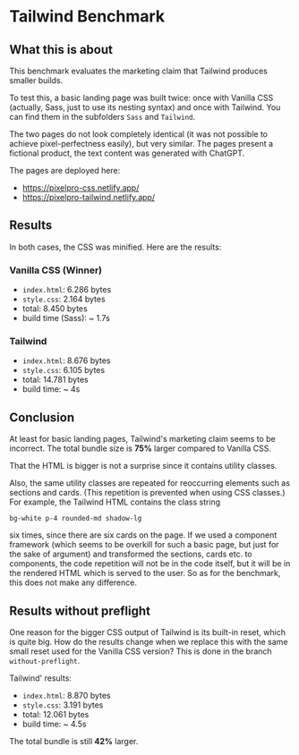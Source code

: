 # Tailwind Benchmark

## What this is about

This benchmark evaluates the marketing claim that Tailwind produces smaller builds.

To test this, a basic landing page was built twice: once with Vanilla CSS (actually, Sass, just to use its nesting syntax) and once with Tailwind. You can find them in the subfolders `Sass` and `Tailwind`.

The two pages do not look completely identical (it was not possible to achieve pixel-perfectness easily), but very similar. The pages present a fictional product, the text content was generated with ChatGPT.

The pages are deployed here:

-   https://pixelpro-css.netlify.app/
-   https://pixelpro-tailwind.netlify.app/

## Results

In both cases, the CSS was minified. Here are the results:

### Vanilla CSS (Winner)

-   `index.html`: 6.286 bytes
-   `style.css`: 2.164 bytes
-   total: 8.450 bytes
-   build time (Sass): ~ 1.7s

### Tailwind

-   `index.html`: 8.676 bytes
-   `style.css`: 6.105 bytes
-   total: 14.781 bytes
-   build time: ~ 4s

## Conclusion

At least for basic landing pages, Tailwind's marketing claim seems to be incorrect. The total bundle size is **75%** larger compared to Vanilla CSS.

That the HTML is bigger is not a surprise since it contains utility classes.

Also, the same utility classes are repeated for reoccurring elements such as sections and cards. (This repetition is prevented when using CSS classes.) For example, the Tailwind HTML contains the class string

`bg-white p-4 rounded-md shadow-lg`

six times, since there are six cards on the page. If we used a component framework (which seems to be overkill for such a basic page, but just for the sake of argument) and transformed the sections, cards etc. to components, the code repetition will not be in the code itself, but it will be in the rendered HTML which is served to the user. So as for the benchmark, this does not make any difference.

## Results without preflight

One reason for the bigger CSS output of Tailwind is its built-in reset, which is quite big. How do the results change when we replace this with the same small reset used for the Vanilla CSS version? This is done in the branch `without-preflight`.

Tailwind' results:

-   `index.html`: 8.870 bytes
-   `style.css`: 3.191 bytes
-   total: 12.061 bytes
-   build time: ~ 4.5s

The total bundle is still **42%** larger.
